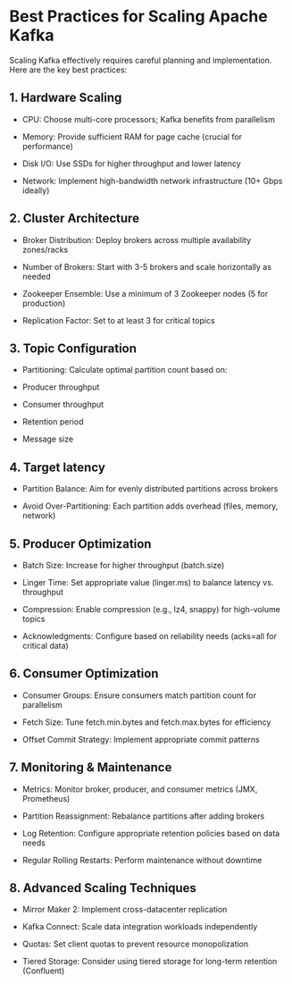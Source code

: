 # Best Practices for Scaling Apache Kafka

Scaling Kafka effectively requires careful planning and implementation. Here are the key best practices:

## 1. Hardware Scaling

 - CPU: Choose multi-core processors; Kafka benefits from parallelism

 - Memory: Provide sufficient RAM for page cache (crucial for performance)

 - Disk I/O: Use SSDs for higher throughput and lower latency

 - Network: Implement high-bandwidth network infrastructure (10+ Gbps ideally)

## 2. Cluster Architecture

 - Broker Distribution: Deploy brokers across multiple availability zones/racks

 - Number of Brokers: Start with 3-5 brokers and scale horizontally as needed

 - Zookeeper Ensemble: Use a minimum of 3 Zookeeper nodes (5 for production)

 - Replication Factor: Set to at least 3 for critical topics

## 3. Topic Configuration

 - Partitioning: Calculate optimal partition count based on:

 - Producer throughput

 - Consumer throughput

 - Retention period

 - Message size

## 4. Target latency

 - Partition Balance: Aim for evenly distributed partitions across brokers

 - Avoid Over-Partitioning: Each partition adds overhead (files, memory, network)

## 5. Producer Optimization

 - Batch Size: Increase for higher throughput (batch.size)

 - Linger Time: Set appropriate value (linger.ms) to balance latency vs. throughput

 - Compression: Enable compression (e.g., lz4, snappy) for high-volume topics

 - Acknowledgments: Configure based on reliability needs (acks=all for critical data)

## 6. Consumer Optimization

 - Consumer Groups: Ensure consumers match partition count for parallelism

 - Fetch Size: Tune fetch.min.bytes and fetch.max.bytes for efficiency

 - Offset Commit Strategy: Implement appropriate commit patterns

## 7. Monitoring & Maintenance

 - Metrics: Monitor broker, producer, and consumer metrics (JMX, Prometheus)

 - Partition Reassignment: Rebalance partitions after adding brokers

 - Log Retention: Configure appropriate retention policies based on data needs

 - Regular Rolling Restarts: Perform maintenance without downtime

## 8. Advanced Scaling Techniques

 - Mirror Maker 2: Implement cross-datacenter replication

 - Kafka Connect: Scale data integration workloads independently

 - Quotas: Set client quotas to prevent resource monopolization

 - Tiered Storage: Consider using tiered storage for long-term retention (Confluent)
